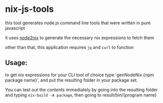# nix-js-tools

this tool generates node.js command line tools that were written in pure javascript

it uses [node2nix](https://github.com/svanderburg/node2nix) to generate the necessary nix expressions to fetch them

other than that, this application requires `jq` and `curl` to function

## Usage:

to get nix expressions for your CLI tool of choice type 'genNodeNix {npm package name}', and put the resulting folder in your package set.

You can test out the contents immediately by going into the resulting folder and typing `nix-build -A package`, then going to result/bin/{program name}
